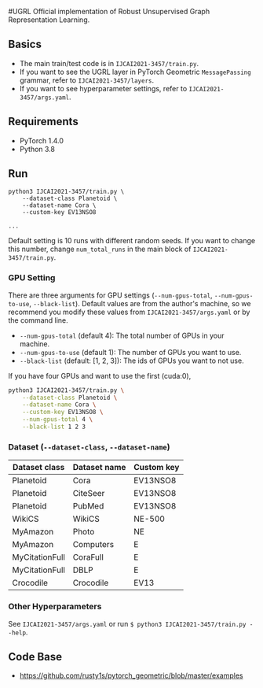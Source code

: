 #UGRL
Official implementation of Robust Unsupervised Graph Representation Learning.

## Basics
- The main train/test code is in `IJCAI2021-3457/train.py`.
- If you want to see the UGRL layer in PyTorch Geometric `MessagePassing` grammar, refer to `IJCAI2021-3457/layers`.
- If you want to see hyperparameter settings, refer to `IJCAI2021-3457/args.yaml`.

## Requirements

  * PyTorch 1.4.0
  * Python 3.8
  
## Run

```text
python3 IJCAI2021-3457/train.py \
    --dataset-class Planetoid \
    --dataset-name Cora \
    --custom-key EV13NSO8
 
...

```

Default setting is 10 runs with different random seeds. If you want to change this number, change `num_total_runs` in the main block of `IJCAI2021-3457/train.py`.

### GPU Setting

There are three arguments for GPU settings (`--num-gpus-total`, `--num-gpus-to-use`, `--black-list`).
Default values are from the author's machine, so we recommend you modify these values from `IJCAI2021-3457/args.yaml` or by the command line.
- `--num-gpus-total` (default 4): The total number of GPUs in your machine.
- `--num-gpus-to-use` (default 1): The number of GPUs you want to use.
- `--black-list` (default: [1, 2, 3]): The ids of GPUs you want to not use.

If you have four GPUs and want to use the first (cuda:0),
```bash
python3 IJCAI2021-3457/train.py \
    --dataset-class Planetoid \
    --dataset-name Cora \
    --custom-key EV13NSO8 \
    --num-gpus-total 4 \
    --black-list 1 2 3
```

### Dataset (`--dataset-class`, `--dataset-name`)

| Dataset class   | Dataset name                  |Custom key    |
|-----------------|-------------------------------|--------------|
| Planetoid       | Cora                          |EV13NSO8      |
| Planetoid       | CiteSeer                      |EV13NSO8      |
| Planetoid       | PubMed                        |EV13NSO8      |
| WikiCS          | WikiCS                        |NE-500        |
| MyAmazon        | Photo                         |NE            |
| MyAmazon        | Computers                     |E             |
| MyCitationFull  | CoraFull                      |E             |
| MyCitationFull  | DBLP                          |E             |
| Crocodile       | Crocodile                     |EV13          |

### Other Hyperparameters

See `IJCAI2021-3457/args.yaml` or run `$ python3 IJCAI2021-3457/train.py --help`.

## Code Base
- https://github.com/rusty1s/pytorch_geometric/blob/master/examples 


